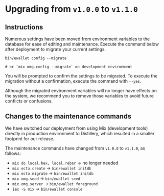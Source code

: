 # Upgrading from `v1.0.0` to `v1.1.0`

## Instructions

Numerous settings have been moved from environment variables to the database for ease of editing
and maintenance. Execute the command below after deployment to migrate your current settings.

```shell
bin/ewallet config --migrate

# or `mix omg.config --migrate` on development environment
```

You will be prompted to confirm the settings to be migrated. To execute the migration
without a confirmation, execute the command with `--yes`.

Although the migrated environment variables will no longer have effects on the system,
we recommend you to remove those variables to avoid future conflicts or confusions.

## Changes to the maintenance commands

We have switched our deployment from using Mix (development tools) directly in
production environment to Distillery, which resulted in a smaller footprint for our release.

The maintenance commands have changed from `v1.0.0` to `v1.1.0`, as follows:

- `mix do local.hex, local.rebar` -> no longer needed
- `mix ecto.create` -> `bin/ewallet initdb`
- `mix ecto.migrate` -> `bin/ewallet initdb`
- `mix omg.seed` -> `bin/ewallet seed`
- `mix omg.server` -> `bin/ewallet foreground`
- `iex -S mix` -> `bin/ewallet console`
